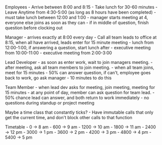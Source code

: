 Employees
	- Arrive between 8:00 and 8:15
	- Take lunch for 30-60 minutes
	- Leave Anytime from 4:30-5:00 (as long as 8 hours have been completed)
	- must take lunch between 12:00 and 1:00
	- manager starts meeting at 4, everyone else joins as soon as they can
	- if in middle of question, finish question before clocking out

Manager
	- arrives exactly at 8:00 every day
    - Call all team leads to office at 8:15, when all have arrived, leads enter for 15 minute meeting
    - lunch from 12:00-1:00, if answering a question, start lunch after
    - executive meeting from 10:00-11:00
    - executive meeting from 2:00-3:00

Lead Developer
	- as soon as enter work, wait to join managers meeting.
	- after meeting, ask all team members to join meeting.
		- when all team joins, meet for 15 minutes
	- 50% can answer question, if can't, employee goes back to work, go ask manager
		- 10 minutes to do this

Team Member
	- when lead dev asks for meeting, join meeting, meeting for 15 minutes
	- at any point of day, member can ask question for team lead.
		- 50% chance lead can answer, and both return to work immediately
	- no questions during standup or project meeting

Maybe a time class that constantly ticks?
    - Have immutable calls that only get the current time, and don't block other calls to that function


Timetable
	- 0 	-> 	8 am
	- 600 	-> 	9 am
	- 1200 	-> 10 am
	- 1800 	-> 11 am
	- 2400 	-> 12 pm
	- 3000 	-> 1 pm
	- 3600	-> 2 pm
	- 4200	-> 3 pm
	- 4800	-> 4 pm
	- 5400 	-> 5 pm
